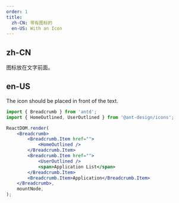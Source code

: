 ```yaml
---
order: 1
title:
  zh-CN: 带有图标的
  en-US: With an Icon
---
```


## zh-CN

图标放在文字前面。

## en-US

The icon should be placed in front of the text.

```jsx
import { Breadcrumb } from 'antd';
import { HomeOutlined, UserOutlined } from '@ant-design/icons';

ReactDOM.render(
	<Breadcrumb>
		<Breadcrumb.Item href="">
			<HomeOutlined />
		</Breadcrumb.Item>
		<Breadcrumb.Item href="">
			<UserOutlined />
			<span>Application List</span>
		</Breadcrumb.Item>
		<Breadcrumb.Item>Application</Breadcrumb.Item>
	</Breadcrumb>,
	mountNode,
);
```
